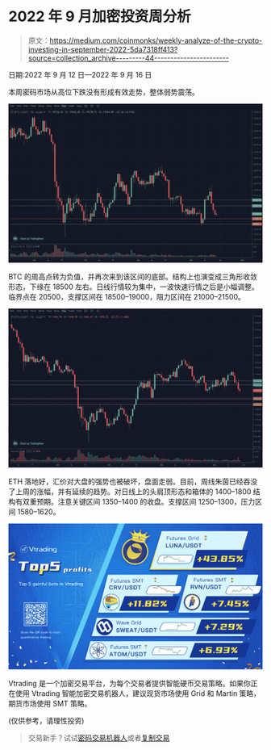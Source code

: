 # 2022 年 9 月加密投资周分析

> 原文：<https://medium.com/coinmonks/weekly-analyze-of-the-crypto-investing-in-september-2022-5da7318ff413?source=collection_archive---------44----------------------->

日期:2022 年 9 月 12 日—2022 年 9 月 16 日

本周密码市场从高位下跌没有形成有效走势，整体弱势震荡。

![](img/ab973823b3dc2a0bce1c49f21296de5b.png)

BTC 的周高点转为负值，并再次来到该区间的底部。结构上也演变成三角形收敛形态，下缘在 18500 左右。日线行情较为集中，一波快速行情之后是小幅调整。临界点在 20500，支撑区间在 18500–19000，阻力区间在 21000–21500。

![](img/94a8492788aa9ba0e7a7f245e36fb8a9.png)

ETH 落地好，汇价对大盘的强势也被破坏，盘面走弱。目前，周线朱茵已经吞没了上周的涨幅，并有延续的趋势。对日线上的头肩顶形态和箱体的 1400–1800 结构有双重预期。注意关键区间 1350–1400 的收盘。支撑区间 1250–1300，压力区间 1580–1620。

![](img/c36d8a2db8ac912486c0937f1bf1b1f6.png)

Vtrading 是一个加密交易平台，为每个交易者提供智能硬币交易策略。如果你正在使用 Vtrading 智能加密交易机器人，建议现货市场使用 Grid 和 Martin 策略，期货市场使用 SMT 策略。

(仅供参考，请理性投资)

> 交易新手？试试[密码交易机器人](/coinmonks/crypto-trading-bot-c2ffce8acb2a)或者[复制交易](/coinmonks/top-10-crypto-copy-trading-platforms-for-beginners-d0c37c7d698c)